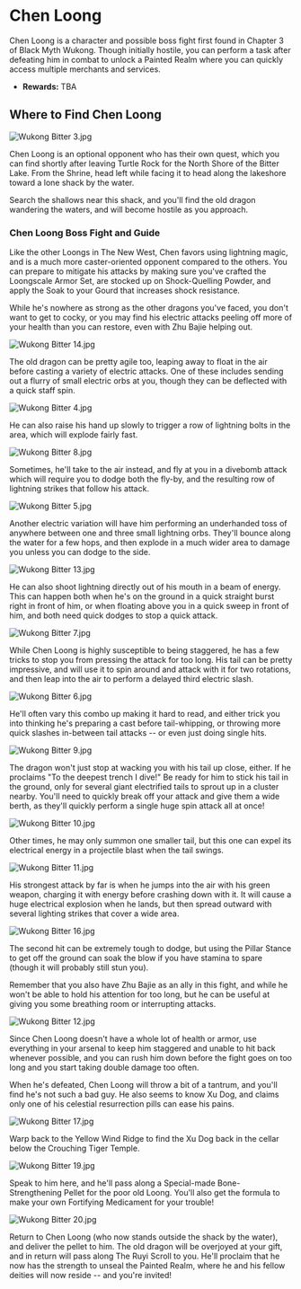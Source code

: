 # Chen Loong

Chen Loong is a character and possible boss fight first found in Chapter 3 of Black Myth Wukong. Though initially hostile, you can perform a task after defeating him in combat to unlock a Painted Realm where you can quickly access multiple merchants and services. 

  * **Rewards:** TBA

## Where to Find Chen Loong

![Wukong Bitter 3.jpg](https://oyster.ignimgs.com/mediawiki/apis.ign.com/black-myth-wukong/0/09/Wukong_Bitter_3.jpg)

Chen Loong is an optional opponent who has their own quest, which you can find shortly after leaving Turtle Rock for the North Shore of the Bitter Lake. From the Shrine, head left while facing it to head along the lakeshore toward a lone shack by the water. 

Search the shallows near this shack, and you'll find the old dragon wandering the waters, and will become hostile as you approach. 

### Chen Loong Boss Fight and Guide

Like the other Loongs in The New West, Chen favors using lightning magic, and is a much more caster-oriented opponent compared to the others. You can prepare to mitigate his attacks by making sure you've crafted the Loongscale Armor Set, are stocked up on Shock-Quelling Powder, and apply the Soak to your Gourd that increases shock resistance. 

While he's nowhere as strong as the other dragons you've faced, you don't want to get to cocky, or you may find his electric attacks peeling off more of your health than you can restore, even with Zhu Bajie helping out. 

![Wukong Bitter 14.jpg](https://oyster.ignimgs.com/mediawiki/apis.ign.com/black-myth-wukong/f/f2/Wukong_Bitter_14.jpg)

The old dragon can be pretty agile too, leaping away to float in the air before casting a variety of electric attacks. One of these includes sending out a flurry of small electric orbs at you, though they can be deflected with a quick staff spin. 

![Wukong Bitter 4.jpg](https://oyster.ignimgs.com/mediawiki/apis.ign.com/black-myth-wukong/1/19/Wukong_Bitter_4.jpg)

He can also raise his hand up slowly to trigger a row of lightning bolts in the area, which will explode fairly fast. 

![Wukong Bitter 8.jpg](https://oyster.ignimgs.com/mediawiki/apis.ign.com/black-myth-wukong/2/20/Wukong_Bitter_8.jpg)

Sometimes, he'll take to the air instead, and fly at you in a divebomb attack which will require you to dodge both the fly-by, and the resulting row of lightning strikes that follow his attack. 

![Wukong Bitter 5.jpg](https://oyster.ignimgs.com/mediawiki/apis.ign.com/black-myth-wukong/4/43/Wukong_Bitter_5.jpg)

Another electric variation will have him performing an underhanded toss of anywhere between one and three small lightning orbs. They'll bounce along the water for a few hops, and then explode in a much wider area to damage you unless you can dodge to the side. 

![Wukong Bitter 13.jpg](https://oyster.ignimgs.com/mediawiki/apis.ign.com/black-myth-wukong/4/4b/Wukong_Bitter_13.jpg)

He can also shoot lightning directly out of his mouth in a beam of energy. This can happen both when he's on the ground in a quick straight burst right in front of him, or when floating above you in a quick sweep in front of him, and both need quick dodges to stop a quick attack. 

![Wukong Bitter 7.jpg](https://oyster.ignimgs.com/mediawiki/apis.ign.com/black-myth-wukong/7/7e/Wukong_Bitter_7.jpg)

While Chen Loong is highly susceptible to being staggered, he has a few tricks to stop you from pressing the attack for too long. His tail can be pretty impressive, and will use it to spin around and attack with it for two rotations, and then leap into the air to perform a delayed third electric slash. 

![Wukong Bitter 6.jpg](https://oyster.ignimgs.com/mediawiki/apis.ign.com/black-myth-wukong/0/0d/Wukong_Bitter_6.jpg)

He'll often vary this combo up making it hard to read, and either trick you into thinking he's preparing a cast before tail-whipping, or throwing more quick slashes in-between tail attacks -- or even just doing single hits. 

![Wukong Bitter 9.jpg](https://oyster.ignimgs.com/mediawiki/apis.ign.com/black-myth-wukong/7/7a/Wukong_Bitter_9.jpg)

The dragon won't just stop at wacking you with his tail up close, either. If he proclaims "To the deepest trench I dive!" Be ready for him to stick his tail in the ground, only for several giant electrified tails to sprout up in a cluster nearby. You'll need to quickly break off your attack and give them a wide berth, as they'll quickly perform a single huge spin attack all at once! 

![Wukong Bitter 10.jpg](https://oyster.ignimgs.com/mediawiki/apis.ign.com/black-myth-wukong/2/2e/Wukong_Bitter_10.jpg)

Other times, he may only summon one smaller tail, but this one can expel its electrical energy in a projectile blast when the tail swings. 

![Wukong Bitter 11.jpg](https://oyster.ignimgs.com/mediawiki/apis.ign.com/black-myth-wukong/b/b5/Wukong_Bitter_11.jpg)

His strongest attack by far is when he jumps into the air with his green weapon, charging it with energy before crashing down with it. It will cause a huge electrical explosion when he lands, but then spread outward with several lighting strikes that cover a wide area. 

![Wukong Bitter 16.jpg](https://oyster.ignimgs.com/mediawiki/apis.ign.com/black-myth-wukong/f/fc/Wukong_Bitter_16.jpg)

The second hit can be extremely tough to dodge, but using the Pillar Stance to get off the ground can soak the blow if you have stamina to spare (though it will probably still stun you). 

Remember that you also have Zhu Bajie as an ally in this fight, and while he won't be able to hold his attention for too long, but he can be useful at giving you some breathing room or interrupting attacks. 

![Wukong Bitter 12.jpg](https://oyster.ignimgs.com/mediawiki/apis.ign.com/black-myth-wukong/4/40/Wukong_Bitter_12.jpg)

Since Chen Loong doesn't have a whole lot of health or armor, use everything in your arsenal to keep him staggered and unable to hit back whenever possible, and you can rush him down before the fight goes on too long and you start taking double damage too often. 

When he's defeated, Chen Loong will throw a bit of a tantrum, and you'll find he's not such a bad guy. He also seems to know Xu Dog, and claims only one of his celestial resurrection pills can ease his pains. 

![Wukong Bitter 17.jpg](https://oyster.ignimgs.com/mediawiki/apis.ign.com/black-myth-wukong/d/d5/Wukong_Bitter_17.jpg)

Warp back to the Yellow Wind Ridge to find the Xu Dog back in the cellar below the Crouching Tiger Temple. 

![Wukong Bitter 19.jpg](https://oyster.ignimgs.com/mediawiki/apis.ign.com/black-myth-wukong/d/d9/Wukong_Bitter_19.jpg)

Speak to him here, and he'll pass along a Special-made Bone-Strengthening Pellet for the poor old Loong. You'll also get the formula to make your own Fortifying Medicament for your trouble! 

![Wukong Bitter 20.jpg](https://oyster.ignimgs.com/mediawiki/apis.ign.com/black-myth-wukong/5/5c/Wukong_Bitter_20.jpg)

Return to Chen Loong (who now stands outside the shack by the water), and deliver the pellet to him. The old dragon will be overjoyed at your gift, and in return will pass along The Ruyi Scroll to you. He'll proclaim that he now has the strength to unseal the Painted Realm, where he and his fellow deities will now reside -- and you're invited! 
